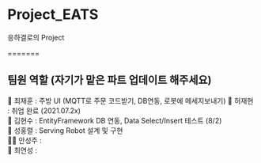# Project_EATS
응하결로의 Project

=======
## 팀원 역할 (자기가 맡은 파트 업데이트 해주세요)  
🧓 최재훈 : 주방 UI (MQTT로 주문 코드받기, DB연동, 로봇에 메세지보내기)
🧑 허재현 : 취업 완료 (2021.07.2x)       
👦 김현수 : EntityFramework DB 연동, Data Select/Insert 테스트 (8/2)   
🧔 성홍렬 : Serving Robot 설계 및 구현   
👩‍🦰 안성주 :    
👩 최연성 :     
